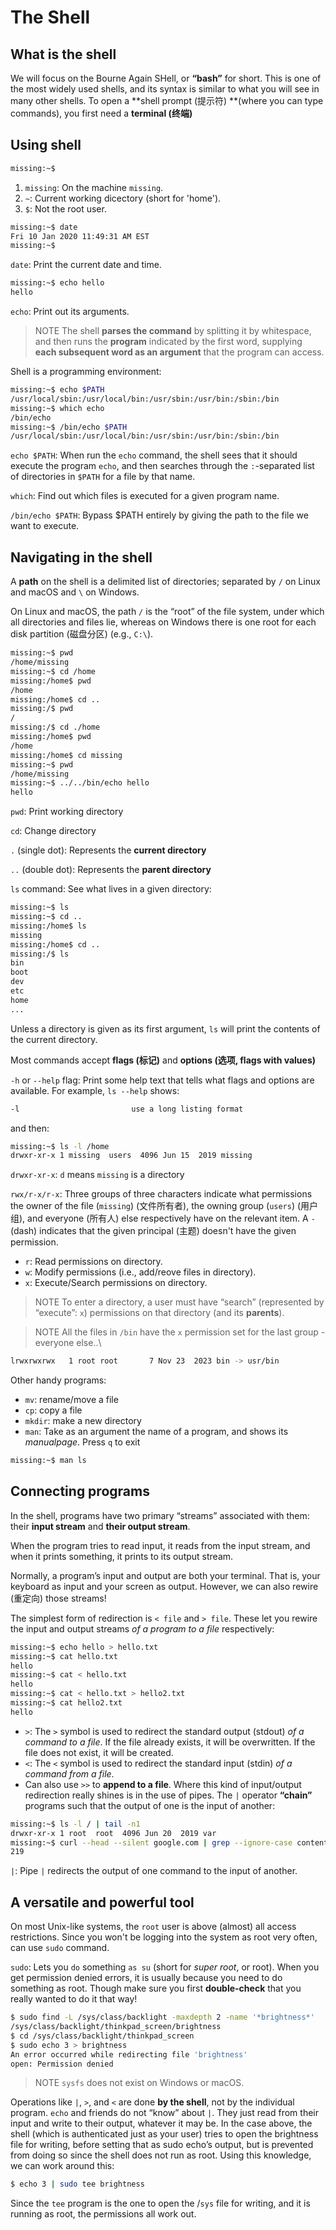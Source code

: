 # The Shell

## What is the shell

We will focus on the Bourne Again SHell, or **“bash”** for short. This is one of the most widely used shells, and its syntax is similar to what you will see in many other shells. To open a **shell prompt (提示符) **(where you can type commands), you first need a **terminal (终端)**

## Using shell

```Bash
missing:~$ 
```

1. `missing`: On the machine `missing`.
2. `~`: Current working dicectory (short for 'home').
3. `$`: Not the root user.

```Bash
missing:~$ date
Fri 10 Jan 2020 11:49:31 AM EST
missing:~$
```

`date`: Print the current date and time.

```Bash
missing:~$ echo hello
hello
```

`echo`: Print out its arguments.

> NOTE
> The shell **parses the command** by splitting it by whitespace, and then runs the **program** indicated by the first word, supplying **each subsequent word as an argument** that the program can access.

Shell is a programming environment:

```Bash
missing:~$ echo $PATH
/usr/local/sbin:/usr/local/bin:/usr/sbin:/usr/bin:/sbin:/bin
missing:~$ which echo
/bin/echo
missing:~$ /bin/echo $PATH
/usr/local/sbin:/usr/local/bin:/usr/sbin:/usr/bin:/sbin:/bin
```

`echo $PATH`: When run the `echo` command, the shell sees that it should execute the program `echo`, and then searches through the `:`-separated list of directories in `$PATH` for a file by that name.

`which`: Find out which files is executed for a given program name.

`/bin/echo $PATH`: Bypass $PATH entirely by giving the path to the file we want to execute.

## Navigating in the shell

A **path** on the shell is a delimited list of directories; separated by `/` on Linux and macOS and `\` on Windows.

On Linux and macOS, the path `/` is the “root” of the file system, under which all directories and files lie, whereas on Windows there is one root for each disk partition (磁盘分区) (e.g., `C:\`).

```Bash
missing:~$ pwd
/home/missing
missing:~$ cd /home
missing:/home$ pwd
/home
missing:/home$ cd ..
missing:/$ pwd
/
missing:/$ cd ./home
missing:/home$ pwd
/home
missing:/home$ cd missing
missing:~$ pwd
/home/missing
missing:~$ ../../bin/echo hello
hello
```

`pwd`: Print working directory

`cd`: Change directory

`.` (single dot): Represents the **current directory**

`..` (double dot): Represents the **parent directory**

`ls` command: See what lives in a given directory:

```Bash
missing:~$ ls
missing:~$ cd ..
missing:/home$ ls
missing
missing:/home$ cd ..
missing:/$ ls
bin
boot
dev
etc
home
...
```

Unless a directory is given as its first argument, `ls` will print the contents of the current directory.

Most commands accept **flags (标记)** and **options (选项, flags with values)**

`-h` or `--help` flag: Print some help text that tells what flags and options are available. For example, `ls --help` shows:

```Bash
-l                         use a long listing format
```

and then:

```Bash
missing:~$ ls -l /home
drwxr-xr-x 1 missing  users  4096 Jun 15  2019 missing
```

`drwxr-xr-x`: `d` means `missing` is a directory

`rwx/r-x/r-x`: Three groups of three characters indicate what permissions the owner of the file (`missing`) (文件所有者), the owning group (`users`) (用户组), and everyone (所有人) else respectively have on the relevant item. A `-` (dash) indicates that the given principal (主题) doesn't have the given permission.

- `r`: Read permissions on directory.
- `w`: Modify permissions (i.e., add/reove files in directory).
- `x`: Execute/Search permissions on directory.

> NOTE
> To enter a directory, a user must have “search” (represented by “execute”: `x`) permissions on that directory (and its **parents**).

> NOTE
> All the files in `/bin` have the `x` permission set for the last group - everyone else..\

```Bash
lrwxrwxrwx   1 root root       7 Nov 23  2023 bin -> usr/bin
```

Other handy programs:
- `mv`: rename/move a file
- `cp`: copy a file
- `mkdir`: make a new directory
- `man`: Take as an argument the name of a program, and shows its $manual page$. Press `q` to exit

```Bash
missing:~$ man ls
```

## Connecting programs

In the shell, programs have two primary “streams” associated with them: their **input stream** and **their output stream**.

When the program tries to read input, it reads from the input stream, and when it prints something, it prints to its output stream. 

Normally, a program’s input and output are both your terminal. That is, your keyboard as input and your screen as output. However, we can also rewire (重定向) those streams!

The simplest form of redirection is `< file` and `> file`. These let you rewire the input and output streams *of a program to a file* respectively:

```Bash
missing:~$ echo hello > hello.txt
missing:~$ cat hello.txt
hello
missing:~$ cat < hello.txt
hello
missing:~$ cat < hello.txt > hello2.txt
missing:~$ cat hello2.txt
hello
```

- `>`: The `>` symbol is used to redirect the standard output (stdout) *of a command to a file*. If the file already exists, it will be overwritten. If the file does not exist, it will be created.
- `<`: The `<` symbol is used to redirect the standard input (stdin) *of a command from a file*.
- Can also use `>>` to **append to a file**. Where this kind of input/output redirection really shines is in the use of pipes. The `|` operator **“chain”** programs such that the output of one is the input of another:

```Bash
missing:~$ ls -l / | tail -n1
drwxr-xr-x 1 root  root  4096 Jun 20  2019 var
missing:~$ curl --head --silent google.com | grep --ignore-case content-length | cut --delimiter=' ' -f2
219
```

`|`: Pipe `|` redirects the output of one command to the input of another.

## A versatile and powerful tool

On most Unix-like systems, the `root` user is above (almost) all access restrictions. Since you won't be logging into the system as root very often, can use `sudo` command.

`sudo`: Lets you `do` something `as su` (short for *super root*, or root). When you get permission denied errors, it is usually because you need to do something as root. Though make sure you first **double-check** that you really wanted to do it that way!

```Bash
$ sudo find -L /sys/class/backlight -maxdepth 2 -name '*brightness*'
/sys/class/backlight/thinkpad_screen/brightness
$ cd /sys/class/backlight/thinkpad_screen
$ sudo echo 3 > brightness
An error occurred while redirecting file 'brightness'
open: Permission denied
```

> NOTE
> `sysfs` does not exist on Windows or macOS.

Operations like `|`, `>`, and `<` are done **by the shell**, not by the individual program. `echo` and friends do not “know” about `|`. They just read from their input and write to their output, whatever it may be. In the case above, the shell (which is authenticated just as your user) tries to open the brightness file for writing, before setting that as sudo echo’s output, but is prevented from doing so since the shell does not run as root. Using this knowledge, we can work around this:

```Bash
$ echo 3 | sudo tee brightness
```

Since the `tee` program is the one to open the /`sys` file for writing, and it is running as root, the permissions all work out.